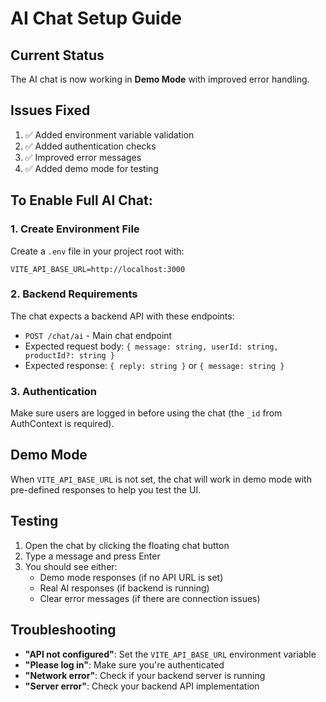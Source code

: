 # AI Chat Setup Guide

## Current Status
The AI chat is now working in **Demo Mode** with improved error handling.

## Issues Fixed
1. ✅ Added environment variable validation
2. ✅ Added authentication checks
3. ✅ Improved error messages
4. ✅ Added demo mode for testing

## To Enable Full AI Chat:

### 1. Create Environment File
Create a `.env` file in your project root with:
```
VITE_API_BASE_URL=http://localhost:3000
```

### 2. Backend Requirements
The chat expects a backend API with these endpoints:
- `POST /chat/ai` - Main chat endpoint
- Expected request body: `{ message: string, userId: string, productId?: string }`
- Expected response: `{ reply: string }` or `{ message: string }`

### 3. Authentication
Make sure users are logged in before using the chat (the `_id` from AuthContext is required).

## Demo Mode
When `VITE_API_BASE_URL` is not set, the chat will work in demo mode with pre-defined responses to help you test the UI.

## Testing
1. Open the chat by clicking the floating chat button
2. Type a message and press Enter
3. You should see either:
   - Demo mode responses (if no API URL is set)
   - Real AI responses (if backend is running)
   - Clear error messages (if there are connection issues)

## Troubleshooting
- **"API not configured"**: Set the `VITE_API_BASE_URL` environment variable
- **"Please log in"**: Make sure you're authenticated
- **"Network error"**: Check if your backend server is running
- **"Server error"**: Check your backend API implementation
